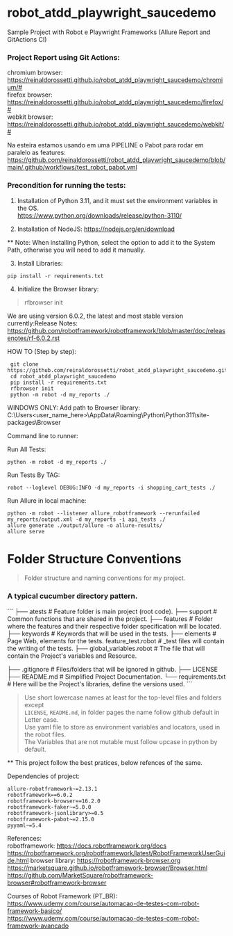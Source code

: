 # robot_atdd_playwright_saucedemo
Sample Project with Robot e Playwright Frameworks (Allure Report and GitActions CI)

### Project Report using Git Actions:  
chromium browser:  
https://reinaldorossetti.github.io/robot_atdd_playwright_saucedemo/chromium/#  
firefox browser:  
https://reinaldorossetti.github.io/robot_atdd_playwright_saucedemo/firefox/#  
webkit browser:
https://reinaldorossetti.github.io/robot_atdd_playwright_saucedemo/webkit/#

Na esteira estamos usando em uma PIPELINE o Pabot para rodar em paralelo as features:  
https://github.com/reinaldorossetti/robot_atdd_playwright_saucedemo/blob/main/.github/workflows/test_robot_pabot.yml

### Precondition for running the tests:
1. Installation of Python 3.11, and it must set the environment variables in the OS.  
https://www.python.org/downloads/release/python-3110/

2. Installation of NodeJS:
https://nodejs.org/en/download

** Note: When installing Python, select the option to add it to the System Path, otherwise you will need to add it manually.

3. Install Libraries:
````
pip install -r requirements.txt
````

4. Initialize the Browser library:
> rfbrowser init

We are using version 6.0.2, the latest and most stable version currently:Release Notes: https://github.com/robotframework/robotframework/blob/master/doc/releasenotes/rf-6.0.2.rst

HOW TO (Step by step):
```
 git clone https://github.com/reinaldorossetti/robot_atdd_playwright_saucedemo.git
 cd robot_atdd_playwright_saucedemo   
 pip install -r requirements.txt
 rfbrowser init
 python -m robot -d my_reports ./
```

WINDOWS ONLY: Add path to Browser library: 
C:\Users\<user_name_here>\AppData\Roaming\Python\Python311\site-packages\Browser


Command line to runner:

Run All Tests:
```
python -m robot -d my_reports ./  
```

Run Tests By TAG:
```
robot --loglevel DEBUG:INFO -d my_reports -i shopping_cart_tests ./ 
```
Run Allure in local machine:
```
python -m robot --listener allure_robotframework --rerunfailed my_reports/output.xml -d my_reports -i api_tests ./ 
allure generate ./output/allure -o allure-results/
allure serve
```

Folder Structure Conventions
============================

> Folder structure and naming conventions for my project.

### A typical cucumber directory pattern.
´´´
├── atests                      # Feature folder is main project (root code).
    ├── support                 # Common functions that are shared in the project.
    ├── features                # Folder where the features and their respective folder specification will be located.
        ├── keywords            # Keywords that will be used in the tests.
        ├── elements            # Page Web, elements for the tests.
        feature_test.robot      # _test files will contain the writing of the tests.
    ├── global_variables.robot  # The file that will contain the Project's variables and Resource.

├── .gitignore                  # Files/folders that will be ignored in github.
├── LICENSE
├── README.md                   # Simplified Project Documentation.
└── requirements.txt            # Here will be the Project's libraries, define the versions used.
´´´

> Use short lowercase names at least for the top-level files and folders except  
> `LICENSE`, `README.md`, in folder pages the name follow github default in Letter case.  
> Use yaml file to store as environment variables and locators, used in the robot files.   
> The Variables that are not mutable must follow upcase in python by default.  

** This project follow the best pratices, below refences of the same.

Dependencies of project:
```
allure-robotframework~=2.13.1
robotframework==6.0.2
robotframework-browser==16.2.0
robotframework-faker~=5.0.0
robotframework-jsonlibrary>=0.5
robotframework-pabot~=2.15.0
pyyaml~=5.4
```

References:    
robotframework:
https://docs.robotframework.org/docs
https://robotframework.org/robotframework/latest/RobotFrameworkUserGuide.html
browser library:
https://robotframework-browser.org 
https://marketsquare.github.io/robotframework-browser/Browser.html
https://github.com/MarketSquare/robotframework-browser#robotframework-browser

Courses of Robot Framework (PT_BR):  
https://www.udemy.com/course/automacao-de-testes-com-robot-framework-basico/  
https://www.udemy.com/course/automacao-de-testes-com-robot-framework-avancado    
